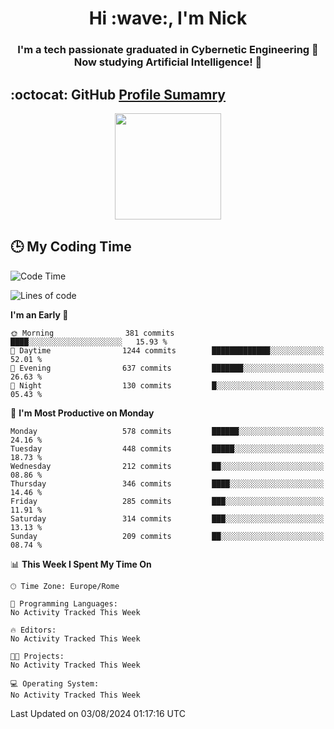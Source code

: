<h1 align="center">Hi :wave:, I'm Nick</h1>

<h3 align="center">I'm a tech passionate graduated in Cybernetic Engineering 🤖<br>
Now studying Artificial Intelligence! 🧠</h3>


## :octocat: GitHub <a href="https://github.com/vn7n24fzkq/github-profile-summary-cards">Profile Sumamry</a>

<p align="center">
   <img style="height:170px;display:inline-block"  src="http://github-profile-summary-cards.vercel.app/api/cards/profile-details?username=CodeClimberNT&theme=github_dark" />
<!--    <img style="height:170px;display:inline-block"  src="http://github-profile-summary-cards.vercel.app/api/cards/repos-per-language?username=CodeClimberNT&theme=github_dark&exclude=" /> -->
</p>

 ## :clock3: My Coding Time 
 
<!--START_SECTION:waka-->
![Code Time](http://img.shields.io/badge/Code%20Time-362%20hrs%206%20mins-blue)

![Lines of code](https://img.shields.io/badge/From%20Hello%20World%20I%27ve%20Written-2.8%20million%20lines%20of%20code-blue)

**I'm an Early 🐤** 

```text
🌞 Morning                381 commits         ████░░░░░░░░░░░░░░░░░░░░░   15.93 % 
🌆 Daytime                1244 commits        █████████████░░░░░░░░░░░░   52.01 % 
🌃 Evening                637 commits         ███████░░░░░░░░░░░░░░░░░░   26.63 % 
🌙 Night                  130 commits         █░░░░░░░░░░░░░░░░░░░░░░░░   05.43 % 
```
📅 **I'm Most Productive on Monday** 

```text
Monday                   578 commits         ██████░░░░░░░░░░░░░░░░░░░   24.16 % 
Tuesday                  448 commits         █████░░░░░░░░░░░░░░░░░░░░   18.73 % 
Wednesday                212 commits         ██░░░░░░░░░░░░░░░░░░░░░░░   08.86 % 
Thursday                 346 commits         ████░░░░░░░░░░░░░░░░░░░░░   14.46 % 
Friday                   285 commits         ███░░░░░░░░░░░░░░░░░░░░░░   11.91 % 
Saturday                 314 commits         ███░░░░░░░░░░░░░░░░░░░░░░   13.13 % 
Sunday                   209 commits         ██░░░░░░░░░░░░░░░░░░░░░░░   08.74 % 
```


📊 **This Week I Spent My Time On** 

```text
🕑︎ Time Zone: Europe/Rome

💬 Programming Languages: 
No Activity Tracked This Week

🔥 Editors: 
No Activity Tracked This Week

🐱‍💻 Projects: 
No Activity Tracked This Week

💻 Operating System: 
No Activity Tracked This Week
```


 Last Updated on 03/08/2024 01:17:16 UTC
<!--END_SECTION:waka-->

